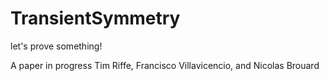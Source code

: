 # TransientSymmetry
let's prove something!

A paper in progress Tim Riffe, Francisco Villavicencio, and Nicolas Brouard
